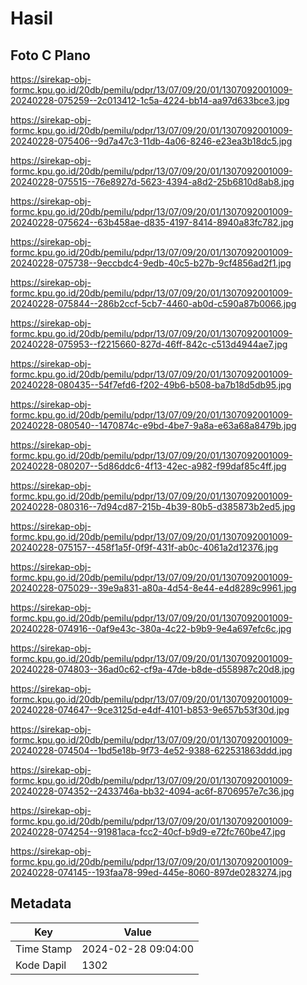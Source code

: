 # Hasil

## Foto C Plano

https://sirekap-obj-formc.kpu.go.id/20db/pemilu/pdpr/13/07/09/20/01/1307092001009-20240228-075259--2c013412-1c5a-4224-bb14-aa97d633bce3.jpg

https://sirekap-obj-formc.kpu.go.id/20db/pemilu/pdpr/13/07/09/20/01/1307092001009-20240228-075406--9d7a47c3-11db-4a06-8246-e23ea3b18dc5.jpg

https://sirekap-obj-formc.kpu.go.id/20db/pemilu/pdpr/13/07/09/20/01/1307092001009-20240228-075515--76e8927d-5623-4394-a8d2-25b6810d8ab8.jpg

https://sirekap-obj-formc.kpu.go.id/20db/pemilu/pdpr/13/07/09/20/01/1307092001009-20240228-075624--63b458ae-d835-4197-8414-8940a83fc782.jpg

https://sirekap-obj-formc.kpu.go.id/20db/pemilu/pdpr/13/07/09/20/01/1307092001009-20240228-075738--9eccbdc4-9edb-40c5-b27b-9cf4856ad2f1.jpg

https://sirekap-obj-formc.kpu.go.id/20db/pemilu/pdpr/13/07/09/20/01/1307092001009-20240228-075844--286b2ccf-5cb7-4460-ab0d-c590a87b0066.jpg

https://sirekap-obj-formc.kpu.go.id/20db/pemilu/pdpr/13/07/09/20/01/1307092001009-20240228-075953--f2215660-827d-46ff-842c-c513d4944ae7.jpg

https://sirekap-obj-formc.kpu.go.id/20db/pemilu/pdpr/13/07/09/20/01/1307092001009-20240228-080435--54f7efd6-f202-49b6-b508-ba7b18d5db95.jpg

https://sirekap-obj-formc.kpu.go.id/20db/pemilu/pdpr/13/07/09/20/01/1307092001009-20240228-080540--1470874c-e9bd-4be7-9a8a-e63a68a8479b.jpg

https://sirekap-obj-formc.kpu.go.id/20db/pemilu/pdpr/13/07/09/20/01/1307092001009-20240228-080207--5d86ddc6-4f13-42ec-a982-f99daf85c4ff.jpg

https://sirekap-obj-formc.kpu.go.id/20db/pemilu/pdpr/13/07/09/20/01/1307092001009-20240228-080316--7d94cd87-215b-4b39-80b5-d385873b2ed5.jpg

https://sirekap-obj-formc.kpu.go.id/20db/pemilu/pdpr/13/07/09/20/01/1307092001009-20240228-075157--458f1a5f-0f9f-431f-ab0c-4061a2d12376.jpg

https://sirekap-obj-formc.kpu.go.id/20db/pemilu/pdpr/13/07/09/20/01/1307092001009-20240228-075029--39e9a831-a80a-4d54-8e44-e4d8289c9961.jpg

https://sirekap-obj-formc.kpu.go.id/20db/pemilu/pdpr/13/07/09/20/01/1307092001009-20240228-074916--0af9e43c-380a-4c22-b9b9-9e4a697efc6c.jpg

https://sirekap-obj-formc.kpu.go.id/20db/pemilu/pdpr/13/07/09/20/01/1307092001009-20240228-074803--36ad0c62-cf9a-47de-b8de-d558987c20d8.jpg

https://sirekap-obj-formc.kpu.go.id/20db/pemilu/pdpr/13/07/09/20/01/1307092001009-20240228-074647--9ce3125d-e4df-4101-b853-9e657b53f30d.jpg

https://sirekap-obj-formc.kpu.go.id/20db/pemilu/pdpr/13/07/09/20/01/1307092001009-20240228-074504--1bd5e18b-9f73-4e52-9388-622531863ddd.jpg

https://sirekap-obj-formc.kpu.go.id/20db/pemilu/pdpr/13/07/09/20/01/1307092001009-20240228-074352--2433746a-bb32-4094-ac6f-8706957e7c36.jpg

https://sirekap-obj-formc.kpu.go.id/20db/pemilu/pdpr/13/07/09/20/01/1307092001009-20240228-074254--91981aca-fcc2-40cf-b9d9-e72fc760be47.jpg

https://sirekap-obj-formc.kpu.go.id/20db/pemilu/pdpr/13/07/09/20/01/1307092001009-20240228-074145--193faa78-99ed-445e-8060-897de0283274.jpg


## Metadata

| Key        | Value               |
| ---------- | ------------------- |
| Time Stamp | 2024-02-28 09:04:00 |
| Kode Dapil | 1302                |



